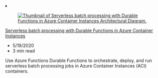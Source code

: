 <!-- This file is automatically generated by build/architectures/build_index.py. Any updates will be lost. -->

<!-- markdownlint-disable MD033 -->

<li class="grid-item item-column" data-categories="Compute Containers ">
<article class="card">
    <div class="card-header has-margin-bottom-none" aria-hidden="true">
        <figure class="image diagram has-height-175 has-overflow-hidden level">
            <a href="/azure/architecture/solution-ideas/articles/durable-functions-containers"><img src="/azure/architecture/browse/thumbs/durable-functions-containers.png" class="diagram" alt="Thumbnail of Serverless batch processing with Durable Functions in Azure Container Instances Architectural Diagram." data-linktype="relative-path"></a>
        </figure>
    </div>
    <div class="card-content">
        <a class="card-content-title has-margin-top-none" href="/azure/architecture/solution-ideas/articles/durable-functions-containers">
            <p>Serverless batch processing with Durable Functions in Azure Container Instances</p>
        </a>
        <ul class="card-content-metadata">
            <li>5/19/2020</li>
            <li>3 min read</li>
        </ul>
        <p class="card-content-description">Use Azure Functions Durable Functions to orchestrate, deploy, and run serverless batch processing jobs in Azure Container Instances (ACI) containers.</p>
        <div class="bottom-to-top-fade is-hidden-mobile"></div>
    </div>
</article>
</li>
